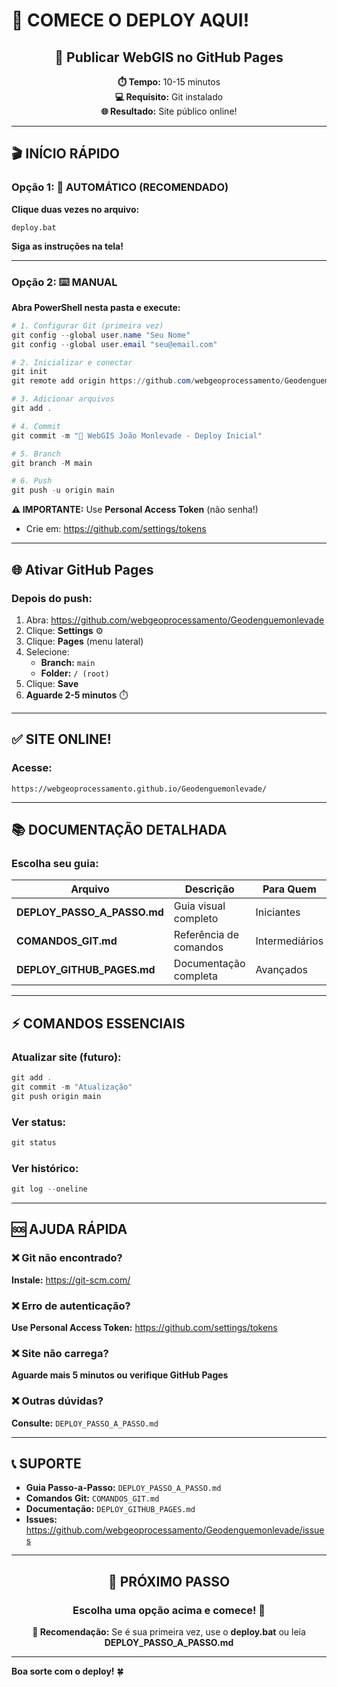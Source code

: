 # 🚀 COMECE O DEPLOY AQUI!

<div align="center">

## 🎯 Publicar WebGIS no GitHub Pages

**⏱️ Tempo:** 10-15 minutos  
**💻 Requisito:** Git instalado  
**🌐 Resultado:** Site público online!

</div>

---

## 🎬 INÍCIO RÁPIDO

### Opção 1: 🤖 AUTOMÁTICO (RECOMENDADO)

**Clique duas vezes no arquivo:**
```
deploy.bat
```

**Siga as instruções na tela!**

---

### Opção 2: ⌨️ MANUAL

**Abra PowerShell nesta pasta e execute:**

```powershell
# 1. Configurar Git (primeira vez)
git config --global user.name "Seu Nome"
git config --global user.email "seu@email.com"

# 2. Inicializar e conectar
git init
git remote add origin https://github.com/webgeoprocessamento/Geodenguemonlevade.git

# 3. Adicionar arquivos
git add .

# 4. Commit
git commit -m "🚀 WebGIS João Monlevade - Deploy Inicial"

# 5. Branch
git branch -M main

# 6. Push
git push -u origin main
```

**⚠️ IMPORTANTE:** Use **Personal Access Token** (não senha!)
- Crie em: https://github.com/settings/tokens

---

## 🌐 Ativar GitHub Pages

### Depois do push:

1. Abra: https://github.com/webgeoprocessamento/Geodenguemonlevade
2. Clique: **Settings** ⚙️
3. Clique: **Pages** (menu lateral)
4. Selecione:
   - **Branch:** `main`
   - **Folder:** `/ (root)`
5. Clique: **Save**
6. **Aguarde 2-5 minutos** ⏱️

---

## ✅ SITE ONLINE!

### Acesse:
```
https://webgeoprocessamento.github.io/Geodenguemonlevade/
```

---

## 📚 DOCUMENTAÇÃO DETALHADA

### Escolha seu guia:

| Arquivo | Descrição | Para Quem |
|---------|-----------|-----------|
| **DEPLOY_PASSO_A_PASSO.md** | Guia visual completo | Iniciantes |
| **COMANDOS_GIT.md** | Referência de comandos | Intermediários |
| **DEPLOY_GITHUB_PAGES.md** | Documentação completa | Avançados |

---

## ⚡ COMANDOS ESSENCIAIS

### Atualizar site (futuro):
```powershell
git add .
git commit -m "Atualização"
git push origin main
```

### Ver status:
```powershell
git status
```

### Ver histórico:
```powershell
git log --oneline
```

---

## 🆘 AJUDA RÁPIDA

### ❌ Git não encontrado?
**Instale:** https://git-scm.com/

### ❌ Erro de autenticação?
**Use Personal Access Token:** https://github.com/settings/tokens

### ❌ Site não carrega?
**Aguarde mais 5 minutos ou verifique GitHub Pages**

### ❌ Outras dúvidas?
**Consulte:** `DEPLOY_PASSO_A_PASSO.md`

---

## 📞 SUPORTE

- **Guia Passo-a-Passo:** `DEPLOY_PASSO_A_PASSO.md`
- **Comandos Git:** `COMANDOS_GIT.md`
- **Documentação:** `DEPLOY_GITHUB_PAGES.md`
- **Issues:** https://github.com/webgeoprocessamento/Geodenguemonlevade/issues

---

<div align="center">

## 🎯 PRÓXIMO PASSO

### Escolha uma opção acima e comece! 🚀

**📖 Recomendação:** Se é sua primeira vez, use o **deploy.bat** ou leia **DEPLOY_PASSO_A_PASSO.md**

</div>

---

**Boa sorte com o deploy!** 🍀

